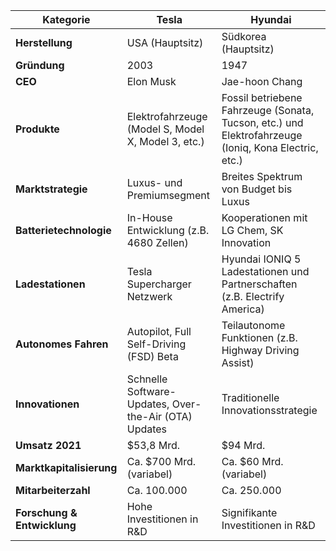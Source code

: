 | Kategorie               | Tesla                                           | Hyundai                                         |
|-------------------------|-------------------------------------------------|-------------------------------------------------|
| **Herstellung**         | USA (Hauptsitz)                                 | Südkorea (Hauptsitz)                            |
| **Gründung**            | 2003                                           | 1947                                            |
| **CEO**                 | Elon Musk                                      | Jae-hoon Chang                                 |
| **Produkte**            | Elektrofahrzeuge (Model S, Model X, Model 3, etc.) | Fossil betriebene Fahrzeuge (Sonata, Tucson, etc.) und Elektrofahrzeuge (Ioniq, Kona Electric, etc.) |
| **Marktstrategie**      | Luxus- und Premiumsegment                     | Breites Spektrum von Budget bis Luxus          |
| **Batterietechnologie** | In-House Entwicklung (z.B. 4680 Zellen)       | Kooperationen mit LG Chem, SK Innovation        |
| **Ladestationen**       | Tesla Supercharger Netzwerk                    | Hyundai IONIQ 5 Ladestationen und Partnerschaften (z.B. Electrify America) |
| **Autonomes Fahren**   | Autopilot, Full Self-Driving (FSD) Beta        | Teilautonome Funktionen (z.B. Highway Driving Assist) |
| **Innovationen**        | Schnelle Software-Updates, Over-the-Air (OTA) Updates | Traditionelle Innovationsstrategie               |
| **Umsatz 2021**         | $53,8 Mrd.                                    | $94 Mrd.                                       |
| **Marktkapitalisierung**| Ca. $700 Mrd. (variabel)                      | Ca. $60 Mrd. (variabel)                        |
| **Mitarbeiterzahl**     | Ca. 100.000                                   | Ca. 250.000                                    |
| **Forschung & Entwicklung** | Hohe Investitionen in R&D                      | Signifikante Investitionen in R&D               |